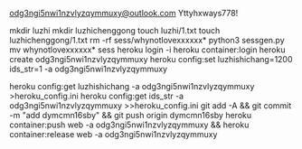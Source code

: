 odg3ngi5nwi1nzvlyzqymmuxy@outlook.com
Yttyhxways778!

mkdir luzhi
mkdir luzhichenggong
touch luzhi/1.txt
touch luzhichenggong/1.txt
rm -rf sess/whynotlovexxxxxx*
python3 sessgen.py
mv whynotlovexxxxxx* sess
heroku login -i
heroku container:login
heroku create odg3ngi5nwi1nzvlyzqymmuxy
heroku config:set luzhishichang=1200 ids_str=1 -a odg3ngi5nwi1nzvlyzqymmuxy

heroku config:get luzhishichang -a odg3ngi5nwi1nzvlyzqymmuxy >heroku_config.ini
heroku config:get ids_str -a odg3ngi5nwi1nzvlyzqymmuxy >>heroku_config.ini
git add -A && git commit -m "add dymcmn16sby" && git push origin dymcmn16sby
heroku container:push web -a odg3ngi5nwi1nzvlyzqymmuxy && heroku container:release web -a odg3ngi5nwi1nzvlyzqymmuxy